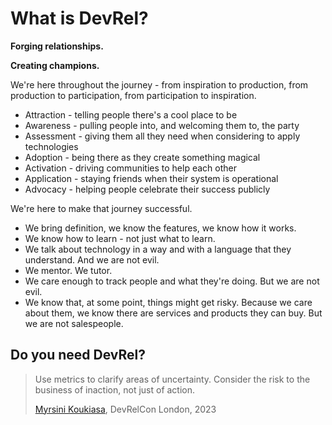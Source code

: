 # What is DevRel?

__Forging relationships.__

__Creating champions.__

We're here throughout the journey - from inspiration to production, from production to participation, from participation to inspiration.

* Attraction - telling people there's a cool place to be
* Awareness - pulling people into, and welcoming them to, the party
* Assessment - giving them all they need when considering to apply technologies
* Adoption - being there as they create something magical
* Activation - driving communities to help each other
* Application - staying friends when their system is operational
* Advocacy - helping people celebrate their success publicly

We're here to make that journey successful.

* We bring definition, we know the features, we know how it works.
* We know how to learn - not just what to learn.
* We talk about technology in a way and with a language that they understand. And we are not evil.
* We mentor. We tutor.
* We care enough to track people and what they're doing. But we are not evil.
* We know that, at some point, things might get risky. Because we care about them, we know there are services and products they can buy. But we are not salespeople.

## Do you need DevRel?

> Use metrics to clarify areas of uncertainty. Consider the risk to the business of inaction, not just of action.
> 
> [Myrsini Koukiasa](https://www.linkedin.com/in/myrsinikoukiasa/), DevRelCon London, 2023

